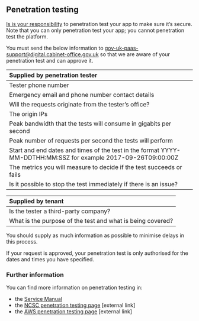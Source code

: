 ## Penetration testing

[Is is your responsibility](#responsibility-model) to penetration test your app to make sure it’s secure. Note that you can only penetration test your app; you cannot penetration test the platform. 

You must send the below information to [gov-uk-paas-support@digital.cabinet-office.gov.uk](mailto:gov-uk-paas-support@digital.cabinet-office.gov.uk) so that we are aware of your penetration test and can approve it.

|Supplied by penetration tester|
|:---|
|Tester phone number|
|Emergency email and phone number contact details|
|Will the requests originate from the tester’s office?|
|The origin IPs|
|Peak bandwidth that the tests will consume in gigabits per second|
|Peak number of requests per second the tests will perform|
|Start and end dates and times of the test in the format YYYY-MM-DDTHH:MM:SSZ for example 2017-09-26T09:00:00Z|
|The metrics you will measure to decide if the test succeeds or fails|
|Is it possible to stop the test immediately if there is an issue?|

|Supplied by tenant|
|:---|
|Is the tester a third-party company?|
|What is the purpose of the test and what is being covered?|

You should supply as much information as possible to minimise delays in this process.

If your request is approved, your penetration test is only authorised for the dates and times you have specified.


### Further information

You can find more information on penetration testing in:

- the [Service Manual](https://www.gov.uk/service-manual/technology/vulnerability-and-penetration-testing) 
- the [NCSC penetration testing page](https://www.ncsc.gov.uk/guidance/penetration-testing) [external link]
- the [AWS penetration testing page](https://aws.amazon.com/security/penetration-testing/) [external link]

